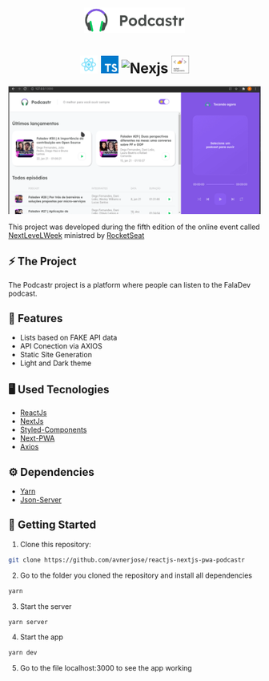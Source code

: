 <h1 align="center">
  <img src="public/logo.svg" width="40%"/> 
</h1>
<h1 align="center" widht="50%">
  <img alt="React" width="7%" src="https://raw.githubusercontent.com/github/explore/80688e429a7d4ef2fca1e82350fe8e3517d3494d/topics/react/react.png" />
  <img alt="TypeScript" width="7%" src="https://raw.githubusercontent.com/github/explore/80688e429a7d4ef2fca1e82350fe8e3517d3494d/topics/typescript/typescript.png" />
  <img alt="Nexjs" width="7%" src="https://assets.vercel.com/image/upload/v1607554385/repositories/next-js/next-logo.png" />
  <img alt="TypeScript" width="7%" src="https://raw.githubusercontent.com/github/explore/80688e429a7d4ef2fca1e82350fe8e3517d3494d/topics/styled-components/styled-components.png" />
</h1>
<img src="public/podcastr.gif" /> 

This project was developed during the fifth edition of the online event called [NextLeveLWeek](https://nextlevelweek.com) ministred by [RocketSeat](https://github.com/Rocketseat)

## ⚡️ The Project
  The Podcastr project is a platform where people can listen to the FalaDev podcast. 
  
## 🎯 Features
 - Lists based on FAKE API data
 - API Conection via AXIOS
 - Static Site Generation
 - Light and Dark theme
  
## 🖥️ Used Tecnologies
 - [ReactJs](https://reactjs.org/)
 - [NextJs](https://nextjs.org/)
 - [Styled-Components](https://styled-components.com/)
 - [Next-PWA](https://github.com/shadowwalker/next-pwa#readme)
 - [Axios](https://axios-http.com/docs/intro)

## ⚙️ Dependencies
 - [Yarn](https://yarnpkg.com/)
 - [Json-Server](https://github.com/typicode/json-server)
 
## 🚀️ Getting Started

1. Clone this repository: 

```bash
git clone https://github.com/avnerjose/reactjs-nextjs-pwa-podcastr
```
2. Go to the folder you cloned the repository and install all dependencies

```bash
yarn
```
3. Start the server
```base
yarn server
```
4. Start the app
```bash
yarn dev
```
5. Go to the file localhost:3000 to see the app working
